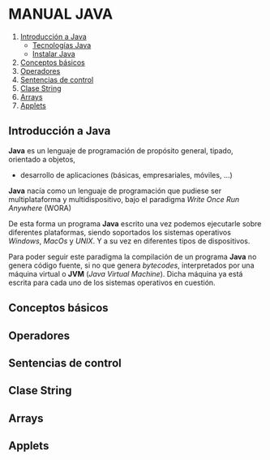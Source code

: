 # MANUAL JAVA

1. [Introducción a Java](#introducción-a-java)
   - [Tecnologías Java](#tecnologías-java)
   - [Instalar Java](#instalar-java)
3. [Conceptos básicos](#conceptos-básicos)
4. [Operadores](#operadores)
5. [Sentencias de control](#sentencias-de-control)
6. [Clase String](#clase-string)
7. [Arrays](#arrays)
8. [Applets](#applets)

## Introducción a Java
**Java** es un lenguaje de programación de propósito general, tipado, orientado a objetos,
- desarrollo de aplicaciones (básicas, empresariales, móviles, ...)

**Java** nacía como un lenguaje de programación que pudiese ser multiplataforma y multidispositivo, bajo el paradigma *Write Once Run Anywhere* (WORA)

De esta forma un programa **Java** escrito una vez podemos ejecutarle sobre diferentes plataformas, siendo soportados los sistemas operativos *Windows*, *MacOs* y *UNIX*. Y a su vez en diferentes tipos de dispositivos.

Para poder seguir este paradigma la compilación de un programa **Java** no genera código fuente, si no que genera *bytecodes*, interpretados por una máquina virtual o **JVM** (*Java Virtual Machine*). Dicha máquina ya está escrita para cada uno de los sistemas operativos en cuestión.

## Conceptos básicos

## Operadores

## Sentencias de control

## Clase String

## Arrays

## Applets
